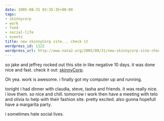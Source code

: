 ```yaml
---
date: 2005-08-31 03:35:35+00:00
tags:
- skinnycorp
- work
- food
- social-life
- events
title: new skinnyCorp site... check it
wordpress_id: 1122
wordpress_url: http://www.nata2.org/2005/08/31/new-skinnycorp-site-check-it/
---
```


so jake and jeffrey rocked out this site in like negative 10 days. it was done nice and fast. check it out: <a href="http://www.skinnycorp.com/">skinnyCorp</a>. 

Oh yea. work is awesome. i finally got my computer up and running. 

tonight i had dinner with claudia, steve, tasha and friends. it was really nice. i love them. so nice and chill. tomorrow i work then have a meeting with telo and olivia to help with their fashion site. pretty excited. also gunna hopefull have a margarita party.

i sometimes hate social lives.